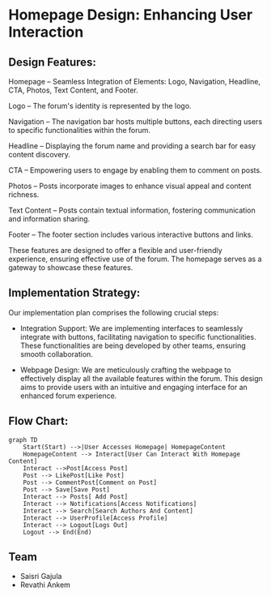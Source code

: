 # Homepage Design: Enhancing User Interaction

## Design Features:
Homepage – Seamless Integration of Elements: Logo, Navigation, Headline, CTA, Photos, Text Content, and Footer.

Logo – The forum's identity is represented by the logo.

Navigation – The navigation bar hosts multiple buttons, each directing users to specific functionalities within the forum.

Headline – Displaying the forum name and providing a search bar for easy content discovery.

CTA – Empowering users to engage by enabling them to comment on posts.

Photos – Posts incorporate images to enhance visual appeal and content richness.

Text Content – Posts contain textual information, fostering communication and information sharing.

Footer – The footer section includes various interactive buttons and links.

These features are designed to offer a flexible and user-friendly experience, ensuring effective use of the forum. The homepage serves as a gateway to showcase these features.



##  Implementation Strategy:

Our implementation plan comprises the following crucial steps:

-   Integration Support: We are implementing interfaces to seamlessly integrate with buttons, facilitating navigation to specific functionalities. These functionalities are being developed by other teams, ensuring smooth collaboration.
    
-   Webpage Design: We are meticulously crafting the webpage to effectively display all the available features within the forum. This design aims to provide users with an intuitive and engaging interface for an enhanced forum experience.




## Flow Chart:

```mermaid
graph TD
    Start(Start) -->|User Accesses Homepage| HomepageContent
    HomepageContent --> Interact[User Can Interact With Homepage Content]
    Interact -->Post[Access Post]
    Post --> LikePost[Like Post]
    Post --> CommentPost[Comment on Post]
    Post --> Save[Save Post]
    Interact --> Posts[ Add Post]
    Interact --> Notifications[Access Notifications]
    Interact --> Search[Search Authors And Content]
    Interact --> UserProfile[Access Profile]
    Interact --> Logout[Logs Out]
    Logout --> End(End)

```
## Team

-   Saisri Gajula    
-   Revathi Ankem